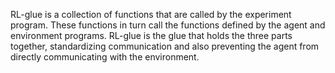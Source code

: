 RL-glue is a collection of functions that are called by the experiment program. These functions in turn call the functions defined by the agent and environment programs. RL-glue is the glue that holds the three parts together, standardizing communication and also preventing the agent from directly communicating with the environment. 

 
